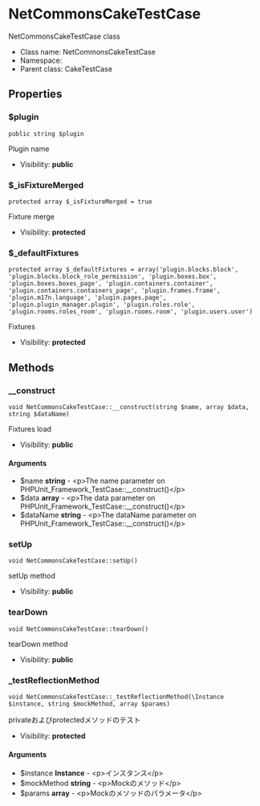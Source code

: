 NetCommonsCakeTestCase
===============

NetCommonsCakeTestCase class




* Class name: NetCommonsCakeTestCase
* Namespace: 
* Parent class: CakeTestCase





Properties
----------


### $plugin

    public string $plugin

Plugin name



* Visibility: **public**


### $_isFixtureMerged

    protected array $_isFixtureMerged = true

Fixture merge



* Visibility: **protected**


### $_defaultFixtures

    protected array $_defaultFixtures = array('plugin.blocks.block', 'plugin.blocks.block_role_permission', 'plugin.boxes.box', 'plugin.boxes.boxes_page', 'plugin.containers.container', 'plugin.containers.containers_page', 'plugin.frames.frame', 'plugin.m17n.language', 'plugin.pages.page', 'plugin.plugin_manager.plugin', 'plugin.roles.role', 'plugin.rooms.roles_room', 'plugin.rooms.room', 'plugin.users.user')

Fixtures



* Visibility: **protected**


Methods
-------


### __construct

    void NetCommonsCakeTestCase::__construct(string $name, array $data, string $dataName)

Fixtures load



* Visibility: **public**


#### Arguments
* $name **string** - &lt;p&gt;The name parameter on PHPUnit_Framework_TestCase::__construct()&lt;/p&gt;
* $data **array** - &lt;p&gt;The data parameter on PHPUnit_Framework_TestCase::__construct()&lt;/p&gt;
* $dataName **string** - &lt;p&gt;The dataName parameter on PHPUnit_Framework_TestCase::__construct()&lt;/p&gt;



### setUp

    void NetCommonsCakeTestCase::setUp()

setUp method



* Visibility: **public**




### tearDown

    void NetCommonsCakeTestCase::tearDown()

tearDown method



* Visibility: **public**




### _testReflectionMethod

    void NetCommonsCakeTestCase::_testReflectionMethod(\Instance $instance, string $mockMethod, array $params)

privateおよびprotectedメソッドのテスト



* Visibility: **protected**


#### Arguments
* $instance **Instance** - &lt;p&gt;インスタンス&lt;/p&gt;
* $mockMethod **string** - &lt;p&gt;Mockのメソッド&lt;/p&gt;
* $params **array** - &lt;p&gt;Mockのメソッドのパラメータ&lt;/p&gt;


